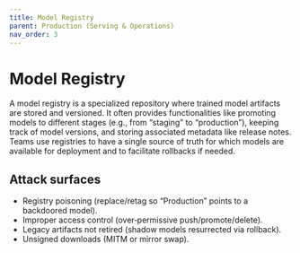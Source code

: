 ```yaml
---
title: Model Registry
parent: Production (Serving & Operations)
nav_order: 3
---
```


# Model Registry

A model registry is a specialized repository where trained model artifacts are stored and versioned. It often provides functionalities like promoting models to different stages (e.g., from “staging” to “production”), keeping track of model versions, and storing associated metadata like release notes. Teams use registries to have a single source of truth for which models are available for deployment and to facilitate rollbacks if needed.

## Attack surfaces

- Registry poisoning (replace/retag so “Production” points to a backdoored model).
- Improper access control (over‑permissive push/promote/delete).
- Legacy artifacts not retired (shadow models resurrected via rollback).
- Unsigned downloads (MITM or mirror swap).
